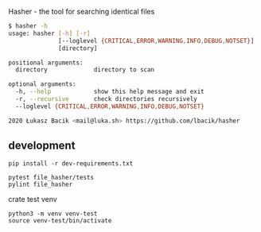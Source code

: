 
Hasher - the tool for searching identical files

```bash
$ hasher -h
usage: hasher [-h] [-r]
              [--loglevel {CRITICAL,ERROR,WARNING,INFO,DEBUG,NOTSET}]
              [directory]

positional arguments:
  directory             directory to scan

optional arguments:
  -h, --help            show this help message and exit
  -r, --recursive       check directories recursively
  --loglevel {CRITICAL,ERROR,WARNING,INFO,DEBUG,NOTSET}

2020 Łukasz Bacik <mail@luka.sh> https://github.com/lbacik/hasher
```

## development

    pip install -r dev-requirements.txt

    pytest file_hasher/tests
    pylint file_hasher
    
    
crate test venv

    python3 -m venv venv-test
    source venv-test/bin/activate
    
    